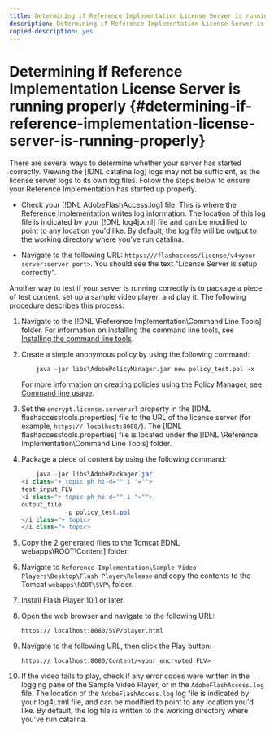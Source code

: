 ```yaml
---
title: Determining if Reference Implementation License Server is running properly
description: Determining if Reference Implementation License Server is running properly
copied-description: yes
---
```


# Determining if Reference Implementation License Server is running properly {#determining-if-reference-implementation-license-server-is-running-properly}

There are several ways to determine whether your server has started correctly. Viewing the [!DNL catalina.log] logs may not be sufficient, as the license server logs to its own log files. Follow the steps below to ensure your Reference Implementation has started up properly.

* Check your [!DNL AdobeFlashAccess.log] file. This is where the Reference Implementation writes log information. The location of this log file is indicated by your [!DNL log4j.xml] file and can be modified to point to any location you'd like. By default, the log file will be output to the working directory where you've run catalina.

* Navigate to the following URL: `https:///flashaccess/license/v4<your server:server port>`. You should see the text "License Server is setup correctly".

Another way to test if your server is running correctly is to package a piece of test content, set up a sample video player, and play it. The following procedure describes this process:

1. Navigate to the [!DNL \Reference Implementation\Command Line Tools] folder. For information on installing the command line tools, see [Installing the command line tools](../aaxs-reference-implementations/command-line-tools/aaxs-ref-impl-command-line-overview.md#installing-the-command-line-tools).

1. Create a simple anonymous policy by using the following command: 

   ```
       java -jar libs\AdobePolicyManager.jar new policy_test.pol -x
   ```

   For more information on creating policies using the Policy Manager, see [Command line usage](../aaxs-reference-implementations/command-line-tools/policy-manager/command-line-usage.md).

1. Set the `encrypt.license.serverurl` property in the [!DNL flashaccesstools.properties] file to the URL of the license server (for example, `https:// localhost:8080/`). The [!DNL flashaccesstools.properties] file is located under the [!DNL \Reference Implementation\Command Line Tools] folder.

1. Package a piece of content by using the following command: 

   ```java
       java -jar libs\AdobePackager.jar  
   <i class="+ topic ph hi-d="" i "="">
   test_input_FLV  
   <i class="+ topic ph hi-d="" i "="">
   output_file  
               -p policy_test.pol 
   </i class="+ topic> 
   </i class="+ topic>
   ```

1. Copy the 2 generated files to the Tomcat [!DNL webapps\ROOT\Content] folder.
1. Navigate to `Reference Implementation\Sample Video Players\Desktop\Flash Player\Release` and copy the contents to the Tomcat `webapps\ROOT\SVP\` folder.
1. Install Flash Player 10.1 or later.
1. Open the web browser and navigate to the following URL:

   `https:// localhost:8080/SVP/player.html`
1. Navigate to the following URL, then click the Play button:

   `https:// localhost:8080/Content/<your_encrypted_FLV>`
1. If the video fails to play, check if any error codes were written in the logging pane of the Sample Video Player, or in the `AdobeFlashAccess.log` file. The location of the `AdobeFlashAccess.log` log file is indicated by your log4j.xml file, and can be modified to point to any location you'd like. By default, the log file is written to the working directory where you've run catalina.
